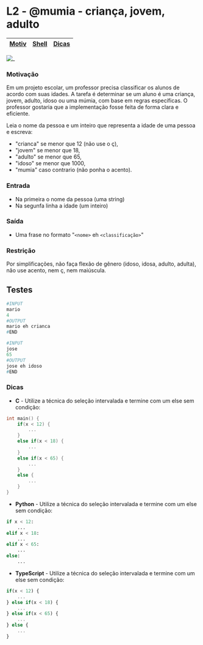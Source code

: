 # L2 - @mumia - criança, jovem, adulto

[Motiv](#motivação) | [Shell](#shell) | [Dicas](#dicas) 
-- | -- | --

![_](cover.jpg)

###  Motivação

Em um projeto escolar, um professor precisa classificar os alunos de acordo com suas idades. A tarefa é determinar se um aluno é uma criança, jovem, adulto, idoso ou uma múmia, com base em regras específicas. O professor gostaria que a implementação fosse feita de forma clara e eficiente.

Leia o nome da pessoa e um inteiro que representa a idade de uma pessoa e escreva:

* "crianca" se menor que 12 (não use o ç),
* "jovem" se menor que 18,
* "adulto" se menor que 65,
* "idoso" se menor que 1000,
* "mumia" caso contrario (não ponha o acento).

### Entrada

- Na primeira o nome da pessoa (uma string)
- Na segunfa linha a idade (um inteiro)

### Saída 

- Uma frase no formato "`<nome>` eh `<classificação>`"


### Restrição

Por simplificações, não faça flexão de gênero (idoso, idosa, adulto, adulta), não use acento, nem ç, nem maiúscula.

## Testes

``` py
#INPUT
mario
4
#OUTPUT
mario eh crianca
#END
```

```py
#INPUT
jose
65
#OUTPUT
jose eh idoso
#END
```

### Dicas

- **C** - Utilize a técnica do seleção intervalada e termine com um else sem condição:
```c
int main() {
    if(x < 12) {
        ...
    }  
    else if(x < 18) {
        ...
    }  
    else if(x < 65) {
        ...
    }  
    else {
        ...
    }
}
```

- **Python** - Utilize a técnica do seleção intervalada e termine com um else sem condição:
``` python
if x < 12:
    ...
elif x < 18:
    ...
elif x < 65:
    ...
else:
    ...
```
- **TypeScript** - Utilize a técnica do seleção intervalada e termine com um else sem condição:

``` ts
if(x < 12) {
    ...
} else if(x < 18) {
    ...
} else if(x < 65) {
    ...
} else {
    ...
}
```

